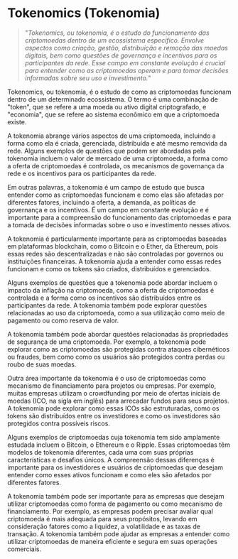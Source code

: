 # Tokenomics (Tokenomia)

>"*Tokenomics, ou tokenomia, é o estudo do funcionamento das criptomoedas dentro de um ecossistema específico. Envolve aspectos como criação, gestão, distribuição e remoção das moedas digitais, bem como questões de governança e incentivos para os participantes da rede. Esse campo em constante evolução é crucial para entender como as criptomoedas operam e para tomar decisões informadas sobre seu uso e investimento.*"

Tokenomics, ou tokenomia, é o estudo de como as criptomoedas funcionam dentro de um determinado ecossistema. O termo é uma combinação de "token", que se refere a uma moeda ou ativo digital criptografado, e "economia", que se refere ao sistema econômico em que a criptomoeda existe.

A tokenomia abrange vários aspectos de uma criptomoeda, incluindo a forma como ela é criada, gerenciada, distribuída e até mesmo removida da rede. Alguns exemplos de questões que podem ser abordadas pela tokenomia incluem o valor de mercado de uma criptomoeda, a forma como a oferta de criptomoedas é controlada, os mecanismos de governança da rede e os incentivos para os participantes da rede.

Em outras palavras, a tokenomia é um campo de estudo que busca entender como as criptomoedas funcionam e como elas são afetadas por diferentes fatores, incluindo a oferta, a demanda, as políticas de governança e os incentivos. É um campo em constante evolução e é importante para a compreensão do funcionamento das criptomoedas e para a tomada de decisões informadas sobre o uso e investimento nesses ativos.

A tokenomia é particularmente importante para as criptomoedas baseadas em plataformas blockchain, como o Bitcoin e o Ether, da Ethereum, pois essas redes são descentralizadas e não são controladas por governos ou instituições financeiras. A tokenomia ajuda a entender como essas redes funcionam e como os tokens são criados, distribuídos e gerenciados.

Alguns exemplos de questões que a tokenomia pode abordar incluem o impacto da inflação na criptomoeda, como a oferta de criptomoedas é controlada e a forma como os incentivos são distribuídos entre os participantes da rede. A tokenomia também pode explorar questões relacionadas ao uso da criptomoeda, como a sua utilização como meio de pagamento ou como reserva de valor.

A tokenomia também pode abordar questões relacionadas às propriedades de segurança de uma criptomoeda. Por exemplo, a tokenomia pode explorar como as criptomoedas são protegidas contra ataques cibernéticos ou fraudes, bem como como os usuários são protegidos contra perdas ou roubo de suas moedas.

Outra área importante da tokenomia é o uso de criptomoedas como mecanismo de financiamento para projetos ou empresas. Por exemplo, muitas empresas utilizam o crowdfunding por meio de ofertas iniciais de moedas (ICO, na sigla em inglês) para arrecadar fundos para seus projetos. A tokenomia pode explorar como essas ICOs são estruturadas, como os tokens são distribuídos entre os investidores e como os investidores são protegidos contra possíveis riscos.

Alguns exemplos de criptomoedas cuja tokenomia tem sido amplamente estudada incluem o Bitcoin, o Ethereum e o Ripple. Essas criptomoedas têm modelos de tokenomia diferentes, cada uma com suas próprias características e desafios únicos. A compreensão dessas diferenças é importante para os investidores e usuários de criptomoedas que desejam entender como esses ativos funcionam e como eles são afetados por diferentes fatores.

A tokenomia também pode ser importante para as empresas que desejam utilizar criptomoedas como forma de pagamento ou como mecanismo de financiamento. Por exemplo, as empresas podem precisar avaliar qual criptomoeda é mais adequada para seus propósitos, levando em consideração fatores como a liquidez, a volatilidade e as taxas de transação. A tokenomia também pode ajudar as empresas a entender como utilizar criptomoedas de maneira eficiente e segura em suas operações comerciais.